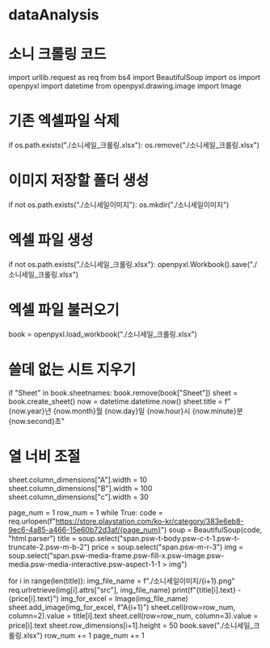 # dataAnalysis

# 소니 크롤링 코드


import urllib.request as req
from bs4 import BeautifulSoup
import os
import openpyxl
import datetime
from openpyxl.drawing.image import Image

# 기존 엑셀파일 삭제
if os.path.exists("./소니세일_크롤링.xlsx"):
 os.remove("./소니세일_크롤링.xlsx")

# 이미지 저장할 폴더 생성
if not os.path.exists("./소니세일이미지"):
 os.mkdir("./소니세일이미지")


# 엑셀 파일 생성
if not os.path.exists("./소니세일_크롤링.xlsx"):
 openpyxl.Workbook().save("./소니세일_크롤링.xlsx")

# 엑셀 파일 불러오기
book = openpyxl.load_workbook("./소니세일_크롤링.xlsx")
# 쓸데 없는 시트 지우기
if "Sheet" in book.sheetnames:
 book.remove(book["Sheet"])
sheet = book.create_sheet()
now = datetime.datetime.now()
sheet.title = f"{now.year}년 {now.month}월 {now.day}일 {now.hour}시 {now.minute}분 {now.second}초"
# 열 너비 조절
sheet.column_dimensions["A"].width = 10
sheet.column_dimensions["B"].width = 100
sheet.column_dimensions["c"].width = 30


page_num = 1
row_num = 1
while True:
 code = req.urlopen(f"https://store.playstation.com/ko-kr/category/383e6eb8-9ec6-4a85-a466-15e60b72d3af/{page_num}")
 soup = BeautifulSoup(code, "html.parser")
 title = soup.select("span.psw-t-body.psw-c-t-1.psw-t-truncate-2.psw-m-b-2")
 price = soup.select("span.psw-m-r-3")
 img = soup.select("span.psw-media-frame.psw-fill-x.psw-image.psw-media.psw-media-interactive.psw-aspect-1-1 > img")


 for i in range(len(title)):
   img_file_name = f"./소니세일이미지/{i+1}.png"
   req.urlretrieve(img[i].attrs["src"], img_file_name)
   print(f"{title[i].text} - {price[i].text}")
   img_for_excel = Image(img_file_name)
   sheet.add_image(img_for_excel, f"A{i+1}")
   sheet.cell(row=row_num, column=2).value = title[i].text
   sheet.cell(row=row_num, column=3).value = price[i].text
   sheet.row_dimensions[i+1].height = 50
   book.save("./소니세일_크롤링.xlsx")
   row_num += 1
 page_num += 1
